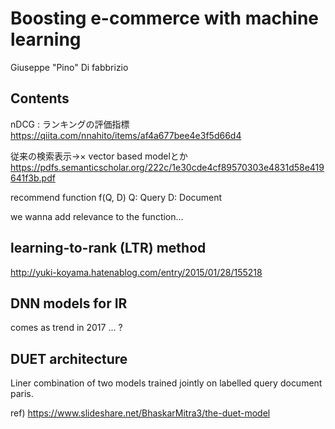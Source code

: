 # Boosting e-commerce with machine learning

Giuseppe "Pino" Di fabbrizio

## Contents

nDCG : ランキングの評価指標
https://qiita.com/nnahito/items/af4a677bee4e3f5d66d4

従来の検索表示→×
vector based modelとか
https://pdfs.semanticscholar.org/222c/1e30cde4cf89570303e4831d58e419641f3b.pdf

recommend function
f(Q, D)
Q: Query
D: Document

we wanna add relevance to the function...

## learning-to-rank (LTR) method

http://yuki-koyama.hatenablog.com/entry/2015/01/28/155218

## DNN models for IR

comes as trend in 2017 ... ?

## DUET architecture

Liner combination of two models trained jointly on labelled query document paris.

ref) https://www.slideshare.net/BhaskarMitra3/the-duet-model

